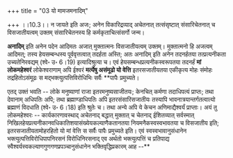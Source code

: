 +++
title = "03 यो मामजमनादिम्"

+++
।।10.3।। न जायते इति अजः; अनेन विकारिद्रव्याद् अचेतनात् तत्संसृष्टात्
संसारिचेतनात् च विसजातीयत्वम् उक्तम् संसारिचेतनस्य हि
कर्मकृताचित्संसर्गो जन्म।  
  
**अनादिम्** इति अनेन पदेन आदिमतः अजात् मुक्तात्मनः विसजातीयत्वम् उक्तम्।
मुक्तात्मनो हि अजत्वम् आदिमत्; तस्य हेयसम्बन्धस्य पूर्ववृत्तत्वात्
तदर्हता अस्ति; अतः अनादिम् इति अनेन तदनर्हतया तत्प्रत्यनीकता
उच्यतेनिरवद्यम् (श्वे॰ उ॰ 6।19) इत्यादिश्रुत्या च। एवं
हेयसम्बन्धप्रत्यनीकस्वरूपतया तदनर्हं **मां लोकमहेश्वरं** लोकेश्वराणाम्
अपि ईश्वरं **मर्त्येषु असंमूढो यो वेत्ति** इतरसजातीयतया एकीकृत्य मोहः
संमोहः तद्रहितोऽसंमूढः स मद्भक्त्युत्पत्तिविरोधिभिः सर्वैः **पापैः
प्रमुच्यते।  
  
एतद् उक्तं भवति -- लोके मनुष्याणां राजा इतरमनुष्यसाजीतयः; केनचित् कर्मणा
तदाधिपत्यं प्राप्तः; तथा देवानाम् अधिपतिः अपि; तथा ब्रह्माण्डाधिपतिः अपि
इतरसंसारिसजातीयः तस्यापि भावनात्रयान्तर्गतत्वात्यो ब्रह्माणं विदधाति
(श्वे॰ उ॰ 6।18) इति श्रुतेः च। तथा अन्ये अपि ये केचन अणिमाद्यैश्वर्यं
प्राप्ताः। अयं तु लोकमहेश्वरः -- कार्यकारणावस्थाद् अचेतनाद् बद्धात्
मुक्तात् च चेतनाद् ईशितव्यात् सर्वस्मात्
निखिलहेयप्रत्यनीकानवधिकातिशयासंख्येयकल्याणैकतानतया नियमनैकस्वस्वभावतया च
विसजातीय इति; इतरसजातीयतामोहरहितो यो मां वेत्ति स सर्वैः पापैः
प्रमुच्यते इति। एवं स्वस्वभावानुसंधानेन भक्त्युत्पत्तिविरोधिपापनिरसनं
विरोधिनिरसनाद् एव अर्थतो भक्त्युत्पत्तिं च प्रतिपाद्य
स्वैश्वर्यस्वकल्याणगुणगणप्रपञ्चानुसंधानेन भक्तिवृद्धिप्रकारम् आह --**
